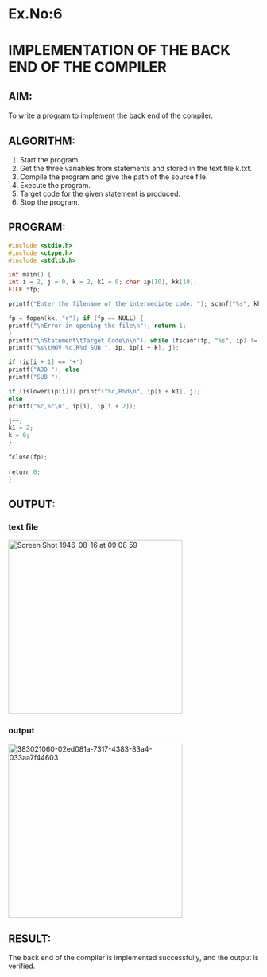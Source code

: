 # Ex.No:6
# IMPLEMENTATION OF THE BACK END OF THE COMPILER 

## AIM:
To write a program to implement the back end of the compiler.
## ALGORITHM:
1. Start the program.
2. Get the three variables from statements and stored in the text file k.txt.
3. Compile the program and give the path of the source file.
4. Execute the program.
5. Target code for the given statement is produced.
6. Stop the program.
## PROGRAM:
```c
#include <stdio.h>
#include <ctype.h> 
#include <stdlib.h>

int main() {
int i = 2, j = 0, k = 2, k1 = 0; char ip[10], kk[10];
FILE *fp;

printf("Enter the filename of the intermediate code: "); scanf("%s", kk);

fp = fopen(kk, "r"); if (fp == NULL) {
printf("\nError in opening the file\n"); return 1;
}
printf("\nStatement\tTarget Code\n\n"); while (fscanf(fp, "%s", ip) != EOF) {
printf("%s\tMOV %c,R%d SUB ", ip, ip[i + k], j);

if (ip[i + 1] == '+')
printf("ADD "); else
printf("SUB ");

if (islower(ip[i])) printf("%c,R%d\n", ip[i + k1], j);
else
printf("%c,%c\n", ip[i], ip[i + 2]);

j++;
k1 = 2;
k = 0;
}

fclose(fp);
 
return 0;
}
```

## OUTPUT:
### text file
<img width="350" alt="Screen Shot 1946-08-16 at 09 08 59" src="https://github.com/user-attachments/assets/416ff8a5-7327-446e-b20a-d0a34389cf53">


### output
<img width="350" alt="383021060-02ed081a-7317-4383-83a4-033aa7f44603" src="https://github.com/user-attachments/assets/720c1fe4-6464-48d6-a5fa-f6fb0c68799a">


## RESULT:
The back end of the compiler is implemented successfully, and the output is verified.
